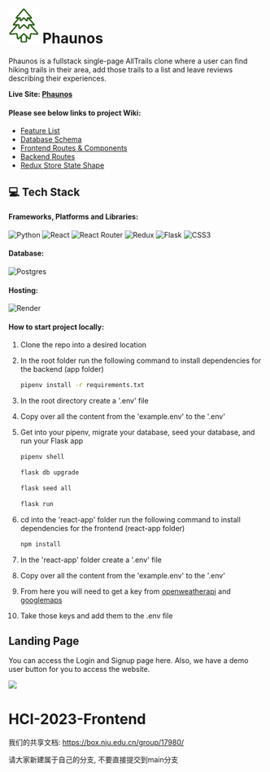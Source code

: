 # <img src="/react-app/public/images/logo.png" width="60" height="70"> Phaunos

Phaunos is a fullstack single-page AllTrails clone where a user can find hiking trails in their area, add those trails to a list and leave reviews describing their experiences.

**Live Site: [Phaunos](https://phaunos.onrender.com/)**

#### Please see below links to project Wiki:
* [Feature List](https://github.com/dorianinc/Phaunos/wiki/Features-List)
* [Database Schema](https://github.com/dorianinc/01-AirBnB/wiki/Database-Schema)
* [Frontend Routes & Components](https://github.com/dorianinc/Phaunos/wiki/Front-End-Routes-&-Components)
* [Backend Routes](https://github.com/dorianinc/Phaunos/wiki/Back-End-Routes)
* [Redux Store State Shape](https://github.com/dorianinc/01-AirBnB/wiki/Redux-Store-Shape)

## 💻 Tech Stack
#### Frameworks, Platforms and Libraries:
![Python](https://img.shields.io/badge/python-3670A0?style=for-the-badge&logo=python&logoColor=ffdd54)
![React](https://img.shields.io/badge/react-%2320232a.svg?style=for-the-badge&logo=react&logoColor=%2361DAFB)
![React Router](https://img.shields.io/badge/React_Router-CA4245?style=for-the-badge&logo=react-router&logoColor=white)
![Redux](https://img.shields.io/badge/redux-%23593d88.svg?style=for-the-badge&logo=redux&logoColor=white)
![Flask](https://img.shields.io/badge/flask-%23000.svg?style=for-the-badge&logo=flask&logoColor=white)
![CSS3](https://img.shields.io/badge/css3-%231572B6.svg?style=for-the-badge&logo=css3&logoColor=white)

#### Database:
![Postgres](https://img.shields.io/badge/postgres-%23316192.svg?style=for-the-badge&logo=postgresql&logoColor=white)

#### Hosting:
![Render](https://img.shields.io/badge/Render-%46E3B7.svg?style=for-the-badge&logo=render&logoColor=white)

#### How to start project locally:
1. Clone the repo into a desired location
2. In the root folder run the following command to install dependencies for the backend (app folder) 
      ```bash
      pipenv install -r requirements.txt
      ```

3. In the root directory create a '.env' file
4. Copy over all the content from the 'example.env' to the '.env'
6. Get into your pipenv, migrate your database, seed your database, and run your Flask app

   ```bash
   pipenv shell
   ```
   
   ```bash
   flask db upgrade
   ```

   ```bash
   flask seed all
   ```

   ```bash
   flask run
   ```

6. cd into the 'react-app' folder run the following command to install dependencies for the frontend (react-app folder)
      ```bash
      npm install
      ```
 
7. In the 'react-app' folder create a '.env' file
8. Copy over all the content from the 'example.env' to the '.env'
9. From here you will need to get a key from [openweatherapi](https://openweathermap.org/api) and [googlemaps](https://console.cloud.google.com/google/maps-apis)
10. Take those keys and add them to the .env file


## Landing Page
You can access the Login and Signup page here. Also, we have a demo user button for you to access the website.

<kbd>
<img src="https://dorian-macias-portfolio.onrender.com/images/pic01.jpg">
</kbd>



# HCI-2023-Frontend

我们的共享文档: https://box.nju.edu.cn/group/17980/

请大家新建属于自己的分支, 不要直接提交到main分支

